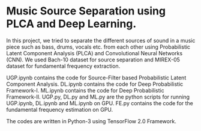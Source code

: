 # Music Source Separation using PLCA and Deep Learning.

In this project, we tried to separate the different sources of sound in a music piece such as bass, drums, vocals etc. from each other using Probabilistic Latent Component Analysis (PLCA) and Convolutional Neural Networks (CNN). We used Bach-10 dataset for source separation and MIREX-05 dataset for fundamental frequency extraction.

UGP.ipynb contains the code for Source-Filter based Probabilistic Latent Component Analysis.
DL.ipynb contains the code for Deep Probabilistic Framework-I.
ML.ipynb contains the code for Deep Probabilistic Framework-II.
UGP.py, DL.py and ML.py are the python scripts for running UGP.ipynb, DL.ipynb and ML.ipynb on GPU.
FE.py contains the code for the fundamental frequency estimation on GPU. 

The codes are written in Python-3 using TensorFlow 2.0 Framework.
